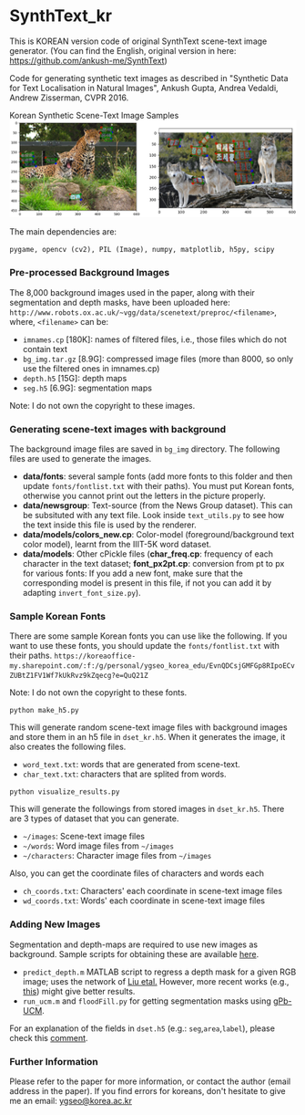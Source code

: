 # SynthText_kr

This is KOREAN version code of original SynthText scene-text image generator.
(You can find the English, original version in here: https://github.com/ankush-me/SynthText)

Code for generating synthetic text images as described in "Synthetic Data for Text Localisation in Natural Images", Ankush Gupta, Andrea Vedaldi, Andrew Zisserman, CVPR 2016.

Korean Synthetic Scene-Text Image Samples 
![Synthetic Scene-Text Samples](sample.png "Synthetic Samples")

The main dependencies are:
```
pygame, opencv (cv2), PIL (Image), numpy, matplotlib, h5py, scipy
```
### Pre-processed Background Images

The 8,000 background images used in the paper, along with their segmentation and depth masks, have been uploaded here:
`http://www.robots.ox.ac.uk/~vgg/data/scenetext/preproc/<filename>`, where, `<filename>` can be:

- `imnames.cp` [180K]: names of filtered files, i.e., those files which do not contain text
- `bg_img.tar.gz` [8.9G]: compressed image files (more than 8000, so only use the filtered ones in imnames.cp)
- `depth.h5` [15G]: depth maps
- `seg.h5` [6.9G]: segmentation maps

Note: I do not own the copyright to these images.

### Generating scene-text images with background

The background image files are saved in `bg_img` directory. The following files are used to generate the images.
  - **data/fonts**: several sample fonts (add more fonts to this folder and then update `fonts/fontlist.txt` with their paths). You must put Korean fonts, otherwise you cannot print out the letters in the picture properly.
  - **data/newsgroup**: Text-source (from the News Group dataset). This can be subsituted with any text file. Look inside `text_utils.py` to see how the text inside this file is used by the renderer.
  - **data/models/colors_new.cp**: Color-model (foreground/background text color model), learnt from the IIIT-5K word dataset.
  - **data/models**: Other cPickle files (**char\_freq.cp**: frequency of each character in the text dataset; **font\_px2pt.cp**: conversion from pt to px for various fonts: If you add a new font, make sure that the corresponding model is present in this file, if not you can add it by adapting `invert_font_size.py`).

### Sample Korean Fonts

There are some sample Korean fonts you can use like the following. If you want to use these fonts, you should update the `fonts/fontlist.txt` with their paths.
`https://koreaoffice-my.sharepoint.com/:f:/g/personal/ygseo_korea_edu/EvnQDCsjGMFGp8RIpoECvZUBtZ1FV1Wf7kUkRvz9kZqecg?e=QuQ21Z`

Note: I do not own the copyright to these fonts.

```
python make_h5.py
```

This will generate random scene-text image files with background images and store them in an h5 file in `dset_kr.h5`. When it generates the image, it also creates the following files.
 - `word_text.txt`: words that are generated from scene-text.
 - `char_text.txt`: characters that are splited from words.

```
python visualize_results.py
```

This will generate the followings from stored images in `dset_kr.h5`. There are 3 types of dataset that you can generate.
- `~/images`: Scene-text image files
- `~/words`: Word image files from `~/images`               
- `~/characters`: Character image files from `~/images`

Also, you can get the coordinate files of characters and words each
- `ch_coords.txt`: Characters' each coordinate in scene-text image files
- `wd_coords.txt`: Words' each coordinate in scene-text image files

### Adding New Images
Segmentation and depth-maps are required to use new images as background. Sample scripts for obtaining these are available [here](https://github.com/ankush-me/SynthText/tree/master/prep_scripts).

* `predict_depth.m` MATLAB script to regress a depth mask for a given RGB image; uses the network of [Liu etal.](https://bitbucket.org/fayao/dcnf-fcsp/) However, more recent works (e.g., [this](https://github.com/iro-cp/FCRN-DepthPrediction)) might give better results.
* `run_ucm.m` and `floodFill.py` for getting segmentation masks using [gPb-UCM](https://github.com/jponttuset/mcg).

For an explanation of the fields in `dset.h5` (e.g.: `seg`,`area`,`label`), please check this [comment](https://github.com/ankush-me/SynthText/issues/5#issuecomment-274490044).

### Further Information
Please refer to the paper for more information, or contact the author (email address in the paper).
If you find errors for koreans, don't hesitate to give me an email: ygseo@korea.ac.kr
